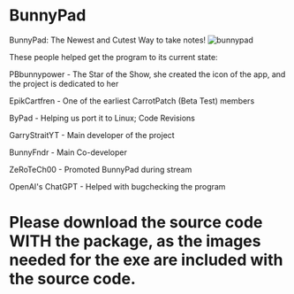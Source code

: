 # BunnyPad
BunnyPad: The Newest and Cutest Way to take notes!
![bunnypad](https://github.com/GSYT-Productions/bunnypad/assets/92406354/ed685452-39aa-4537-b63b-e16131f3d1d6)

These people helped get the program to its current state:

PBbunnypower - The Star of the Show, she created the icon of the app, and the project is dedicated to her

EpikCartfren - One of the earliest CarrotPatch (Beta Test) members

ByPad - Helping us port it to Linux; Code Revisions

GarryStraitYT - Main developer of the project

BunnyFndr - Main Co-developer

ZeRoTeCh00 - Promoted BunnyPad during stream

OpenAI's ChatGPT - Helped with bugchecking the program

# Please download the source code WITH the package, as the images needed for the exe are included with the source code.
